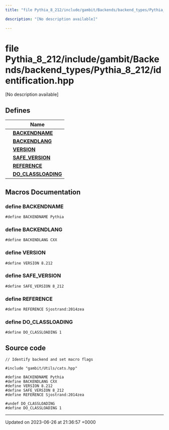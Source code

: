 ```yaml
---
title: "file Pythia_8_212/include/gambit/Backends/backend_types/Pythia_8_212/identification.hpp"

description: "[No description available]"

---
```


# file Pythia_8_212/include/gambit/Backends/backend_types/Pythia_8_212/identification.hpp

[No description available]

## Defines

|                | Name           |
| -------------- | -------------- |
|  | **[BACKENDNAME](/documentation/code/files/include_2gambit_2backends_2backend__types_2pythia__8__212_2identification_8hpp/#define-backendname)**  |
|  | **[BACKENDLANG](/documentation/code/files/include_2gambit_2backends_2backend__types_2pythia__8__212_2identification_8hpp/#define-backendlang)**  |
|  | **[VERSION](/documentation/code/files/include_2gambit_2backends_2backend__types_2pythia__8__212_2identification_8hpp/#define-version)**  |
|  | **[SAFE_VERSION](/documentation/code/files/include_2gambit_2backends_2backend__types_2pythia__8__212_2identification_8hpp/#define-safe-version)**  |
|  | **[REFERENCE](/documentation/code/files/include_2gambit_2backends_2backend__types_2pythia__8__212_2identification_8hpp/#define-reference)**  |
|  | **[DO_CLASSLOADING](/documentation/code/files/include_2gambit_2backends_2backend__types_2pythia__8__212_2identification_8hpp/#define-do-classloading)**  |




## Macros Documentation

### define BACKENDNAME

```
#define BACKENDNAME Pythia
```


### define BACKENDLANG

```
#define BACKENDLANG CXX
```


### define VERSION

```
#define VERSION 8.212
```


### define SAFE_VERSION

```
#define SAFE_VERSION 8_212
```


### define REFERENCE

```
#define REFERENCE Sjostrand:2014zea
```


### define DO_CLASSLOADING

```
#define DO_CLASSLOADING 1
```


## Source code

```
// Identify backend and set macro flags

#include "gambit/Utils/cats.hpp"

#define BACKENDNAME Pythia
#define BACKENDLANG CXX
#define VERSION 8.212
#define SAFE_VERSION 8_212
#define REFERENCE Sjostrand:2014zea

#undef DO_CLASSLOADING
#define DO_CLASSLOADING 1
```


-------------------------------

Updated on 2023-06-26 at 21:36:57 +0000

